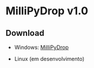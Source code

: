 # MilliPyDrop v1.0


## Download
- Windows: [MilliPyDrop](https://drive.google.com/file/d/1Ja7Ob1iv6j7HbCf7tMNJtww4gEK7DvFu/view?usp=sharing)

- Linux (em desenvolvimento)
  
